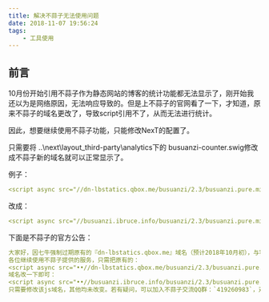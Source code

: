 ```yaml
---
title: 解决不蒜子无法使用问题
date: 2018-11-07 19:56:24
tags: 
    - 工具使用
---
```


## 前言

10月份开始引用不蒜子作为静态网站的博客的统计功能都无法显示了，刚开始我还以为是网络原因，无法响应导致的。但是上不蒜子的官网看了一下，才知道，原来不蒜子的域名更改了，导致script引用不了，从而无法进行统计。

因此，想要继续使用不蒜子功能，只能修改NexT的配置了。

只需要将 ..\next\layout_third-party\analytics下的 busuanzi-counter.swig修改成不蒜子新的域名就可以正常显示了。

例子：

```yaml
<script async src="//dn-lbstatics.qbox.me/busuanzi/2.3/busuanzi.pure.mini.js••"></script>
```
改成：
```yaml
<script async src="//busuanzi.ibruce.info/busuanzi/2.3/busuanzi.pure.mini.js••"></script>
```

下面是不蒜子的官方公告：

```yaml
大家好，因七牛强制过期原有的『dn-lbstatics.qbox.me』域名（预计2018年10月初），与客服沟通数次无果，即使我提出为此付费也不行，只能更换域名到『busuanzi.ibruce.info』！因我是最早的一批七牛用户，为七牛至少带来了数百个邀请用户，很痛心，很无奈！
各位继续使用不蒜子提供的服务，只需把原有的：
<script async src="••//dn-lbstatics.qbox.me/busuanzi/2.3/busuanzi.pure.mini.js••"></script>
域名改一下即可：
<script async src="••//busuanzi.ibruce.info/busuanzi/2.3/busuanzi.pure.mini.js••"</script>
只需要修改该js域名，其他均未改变。若有疑问，可以加入不蒜子交流QQ群：`419260983`，对您带来的不便，非常抱歉！！！还是那句话，不蒜子不会中断服务！！！！
```
